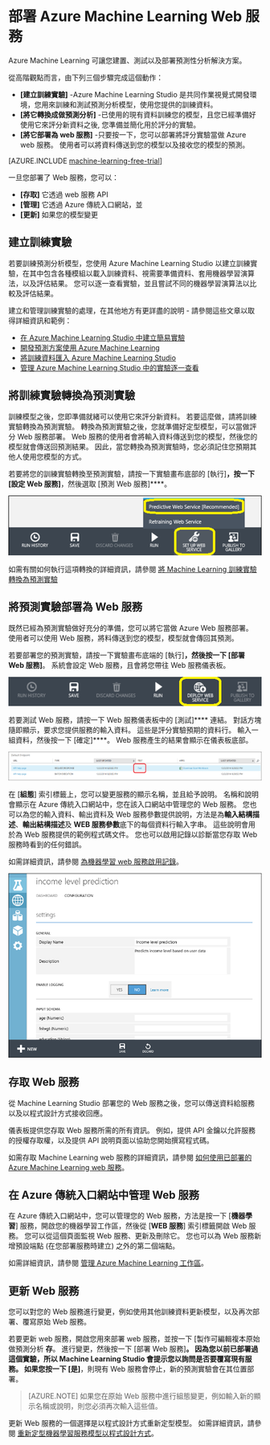 <properties
    pageTitle="部署機器學習 Web 服務 | Microsoft Azure"
    description="如何將訓練實驗轉換為預測實驗，將其準備妥當進行部署，然後當做 Azure Machine Learning Web 服務發佈。"
    services="machine-learning"
    documentationCenter=""
    authors="garyericson"
    manager="paulettm"
    editor="cgronlun"/>

<tags
    ms.service="machine-learning"
    ms.workload="data-services"
    ms.tgt_pltfrm="na"
    ms.devlang="na"
    ms.topic="article"
    ms.date="11/03/2015"
    ms.author="garye"/>


# 部署 Azure Machine Learning Web 服務

Azure Machine Learning 可讓您建置、測試以及部署預測性分析解決方案。

從高階觀點而言，由下列三個步驟完成這個動作：

- **[建立訓練實驗]** -Azure Machine Learning Studio 是共同作業視覺式開發環境，您用來訓練和測試預測分析模型，使用您提供的訓練資料。
- **[將它轉換成做預測分析]** -已使用的現有資料訓練您的模型，且您已經準備好使用它來評分新資料之後, 您準備並簡化用於評分的實驗。
- **[將它部署為 web 服務]** -只要按一下，您可以部署將評分實驗當做 Azure web 服務。 使用者可以將資料傳送到您的模型以及接收您的模型的預測。

[AZURE.INCLUDE [machine-learning-free-trial](../../includes/machine-learning-free-trial.md)]

一旦您部署了 Web 服務，您可以：

- **[存取]** 它透過 web 服務 API
- **[管理]** 它透過 Azure 傳統入口網站，並
- **[更新]** 如果您的模型變更

## 建立訓練實驗

若要訓練預測分析模型，您使用 Azure Machine Learning Studio 以建立訓練實驗，在其中包含各種模組以載入訓練資料、視需要準備資料、套用機器學習演算法，以及評估結果。 您可以逐一查看實驗，並且嘗試不同的機器學習演算法以比較及評估結果。

建立和管理訓練實驗的處理，在其他地方有更詳盡的說明 - 請參閱這些文章以取得詳細資訊和範例：

- [在 Azure Machine Learning Studio 中建立簡易實驗](machine-learning-create-experiment.md)
- [開發預測方案使用 Azure Machine Learning](machine-learning-walkthrough-develop-predictive-solution.md)
- [將訓練資料匯入 Azure Machine Learning Studio](machine-learning-import-data.md)
- [管理 Azure Machine Learning Studio 中的實驗逐一查看](machine-learning-manage-experiment-iterations.md)

## 將訓練實驗轉換為預測實驗

訓練模型之後，您即準備就緒可以使用它來評分新資料。 若要這麼做，請將訓練實驗轉換為預測實驗。
轉換為預測實驗之後，您就準備好定型模型，可以當做評分 Web 服務部署。 Web 服務的使用者會將輸入資料傳送到您的模型，然後您的模型就會傳送回預測結果。 因此，當您轉換為預測實驗時，您必須記住您預期其他人使用您模型的方式。

若要將您的訓練實驗轉換至預測實驗，請按一下實驗畫布底部的 [執行]****，按一下 [設定 Web 服務]****，然後選取 [預測 Web 服務]****。

![轉換為評分實驗](./media/machine-learning-publish-a-machine-learning-web-service/figure-1.png)

如需有關如何執行這項轉換的詳細資訊，請參閱 [將 Machine Learning 訓練實驗轉換為預測實驗](machine-learning-convert-training-experiment-to-scoring-experiment.md)


## 將預測實驗部署為 Web 服務

既然已經為預測實驗做好充分的準備，您可以將它當做 Azure Web 服務部署。 使用者可以使用 Web 服務，將料傳送到您的模型，模型就會傳回其預測。

若要部署您的預測實驗，請按一下實驗畫布底端的 [執行]****，然後按一下 [部署 Web 服務]****。 系統會設定 Web 服務，且會將您帶往 Web 服務儀表板。

![部署 Web 服務](./media/machine-learning-publish-a-machine-learning-web-service/figure-2.png)

若要測試 Web 服務，請按一下 Web 服務儀表板中的 [測試]**** 連結。 對話方塊隨即顯示，要求您提供服務的輸入資料。 這些是評分實驗預期的資料行。 輸入一組資料，然後按一下 [確定]****。 Web 服務產生的結果會顯示在儀表板底部。

![測試 Web 服務](./media/machine-learning-publish-a-machine-learning-web-service/figure-3.png)

在 [**組態**] 索引標籤上，您可以變更服務的顯示名稱，並且給予說明。 名稱和說明會顯示在 Azure 傳統入口網站中，您在該入口網站中管理您的 Web 服務。
您也可以為您的輸入資料、輸出資料及 Web 服務參數提供說明，方法是為**輸入結構描述**、**輸出結構描述**及 **WEB 服務參數**底下的每個資料行輸入字串。 這些說明會用於為 Web 服務提供的範例程式碼文件。
您也可以啟用記錄以診斷當您存取 Web 服務時看到的任何錯誤。

如需詳細資訊，請參閱 [為機器學習 web 服務啟用記錄](machine-learning-web-services-logging.md)。

![設定 Web 服務](./media/machine-learning-publish-a-machine-learning-web-service/figure-4.png)


## 存取 Web 服務

從 Machine Learning Studio 部署您的 Web 服務之後，您可以傳送資料給服務以及以程式設計方式接收回應。

儀表板提供您存取 Web 服務所需的所有資訊。 例如，提供 API 金鑰以允許服務的授權存取權，以及提供 API 說明頁面以協助您開始撰寫程式碼。

如需存取 Machine Learning web 服務的詳細資訊，請參閱 [如何使用已部署的 Azure Machine Learning web 服務](machine-learning-consume-web-services.md)。


## 在 Azure 傳統入口網站中管理 Web 服務

在 Azure 傳統入口網站中，您可以管理您的 Web 服務，方法是按一下 [**機器學習**] 服務，開啟您的機器學習工作區，然後從 [**WEB 服務**] 索引標籤開啟 Web 服務。 您可以從這個頁面監視 Web 服務、更新及刪除它。 您也可以為 Web 服務新增預設端點 (在您部署服務時建立) 之外的第二個端點。

如需詳細資訊，請參閱 [管理 Azure Machine Learning 工作區](machine-learning-manage-workspace.md)。



## 更新 Web 服務

您可以對您的 Web 服務進行變更，例如使用其他訓練資料更新模型，以及再次部署、覆寫原始 Web 服務。

若要更新 web 服務，開啟您用來部署 web 服務，並按一下 [製作可編輯複本原始做預測分析 **存**。 進行變更，然後按一下 [部署 Web 服務]****。 因為您以前已部署過這個實驗，所以 Machine Learning Studio 會提示您以詢問是否要覆寫現有服務。 如果您按一下 [是]****，則現有 Web 服務會停止，新的預測實驗會在其位置部署。
> [AZURE.NOTE] 如果您在原始 Web 服務中進行組態變更，例如輸入新的顯示名稱或說明，則您必須再次輸入這些值。

更新 Web 服務的一個選擇是以程式設計方式重新定型模型。 如需詳細資訊，請參閱 [重新定型機器學習服務模型以程式設計方式](machine-learning-retrain-models-programmatically.md)。




[create a training experiment]: #create-a-training-experiment 
[convert it to a predictive experiment]: #convert-the-training-experiment-to-a-predictive-experiment 
[deploy it as a web service]: #deploy-the-predictive-experiment-as-a-web-service 
[access]: #access-the-web-service 
[manage]: #manage-the-web-service-in-the-azure-management-portal 
[update]: #update-the-web-service 


